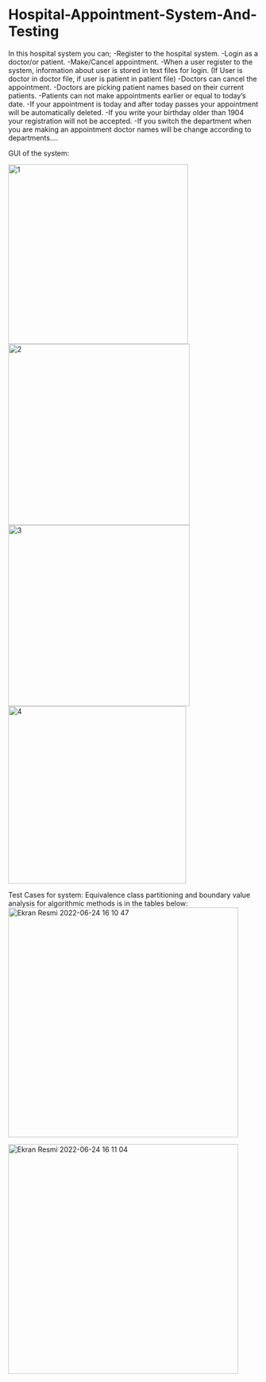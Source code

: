# Hospital-Appointment-System-And-Testing

In this hospital system you can;
-Register to the hospital system.
-Login as a doctor/or patient.
-Make/Cancel appointment.
-When a user register to the system, information about user is stored in text files for login.
(If User is doctor in doctor file, if user is patient in patient file)
-Doctors can cancel the appointment.
-Doctors are picking patient names based on their current patients.
-Patients can not make appointments earlier or equal to today’s date.
-If your appointment is today and after today passes your appointment will be automatically deleted.
-If you write your birthday older than 1904 your registration will not be accepted.
-If you switch the department when you are making an appointment doctor names will be change according to departments....




GUI of the system:

<img width="362" alt="1" src="https://user-images.githubusercontent.com/79667938/175542399-a356077d-de57-400f-a0a5-c24e0d9e06e0.png">
<img width="365" alt="2" src="https://user-images.githubusercontent.com/79667938/175542418-1a40ec45-ea25-48b9-80bf-80b15c412d51.png">
<img width="365" alt="3" src="https://user-images.githubusercontent.com/79667938/175542426-1b3d36d6-0456-4db8-a9ac-a0fc9722e055.png">
<img width="358" alt="4" src="https://user-images.githubusercontent.com/79667938/175542435-ca8f2d85-7a66-43e8-853d-46977825bd95.png">


Test Cases for system:
Equivalence class partitioning and boundary value analysis for algorithmic methods is in the tables below:
<img width="463" alt="Ekran Resmi 2022-06-24 16 10 47" src="https://user-images.githubusercontent.com/79667938/175542887-cf53e54b-bac8-4498-9987-9c04f07e9e63.png">

<img width="463" alt="Ekran Resmi 2022-06-24 16 11 04" src="https://user-images.githubusercontent.com/79667938/175542906-a5487dcb-9261-47ad-90a9-8ac68148ee14.png">








